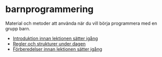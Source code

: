 # barnprogrammering
Material och metoder att använda när du vill börja programmera med en grupp barn.

* [Introduktion innan lektionen sätter igång](initial-introductions.md)
* [Regler och strukturer under dagen](rules-and-structures.md)
* [Förberedelser innan lektionen sätter igång](preparations.md)
